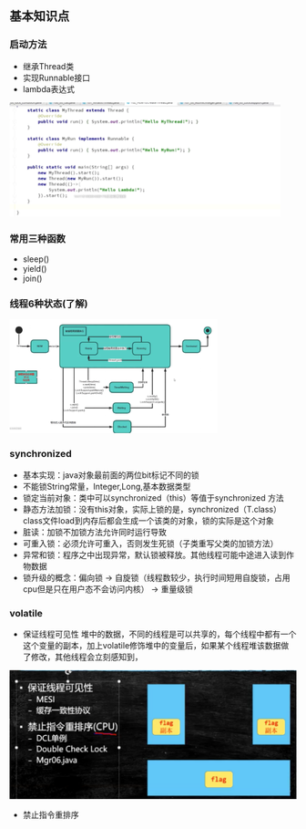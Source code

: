 ## 基本知识点

### 启动方法
- 继承Thread类
- 实现Runnable接口
- lambda表达式

<img src="https://raw.githubusercontent.com/zhouyubiu/gitnotes_images/master/gitnote/2020/03/30/1585569518712-1585569518748.png" weight=400 height=200/>


### 常用三种函数
- sleep()
- yield()
- join()




### 线程6种状态(了解)
<img src="https://raw.githubusercontent.com/zhouyubiu/gitnotes_images/master/gitnote/2020/03/30/1585508531806-1585508531810.png" wight=400 height=200 />

### synchronized
- 基本实现：java对象最前面的两位bit标记不同的锁
- 不能锁String常量，Integer,Long,基本数据类型
- 锁定当前对象：类中可以synchronized（this）等值于synchronized 方法
- 静态方法加锁：没有this对象，实际上锁的是，synchronized（T.class）class文件load到内存后都会生成一个该类的对象，锁的实际是这个对象
- 脏读：加锁不加锁方法允许同时运行导致
- 可重入锁：必须允许可重入，否则发生死锁（子类重写父类的加锁方法）
- 异常和锁：程序之中出现异常，默认锁被释放。其他线程可能中途进入读到作物数据
- 锁升级的概念：偏向锁 -> 自旋锁（线程数较少，执行时间短用自旋锁，占用cpu但是只在用户态不会访问内核） -> 重量级锁

### volatile

- 保证线程可见性
堆中的数据，不同的线程是可以共享的，每个线程中都有一个这个变量的副本，加上volatile修饰堆中的变量后，如果某个线程堆该数据做了修改，其他线程会立刻感知到，

![title](https://raw.githubusercontent.com/zhouyubiu/gitnotes_images/master/gitnote/2020/03/31/1585668645128-1585668645162.png)

- 禁止指令重排序

